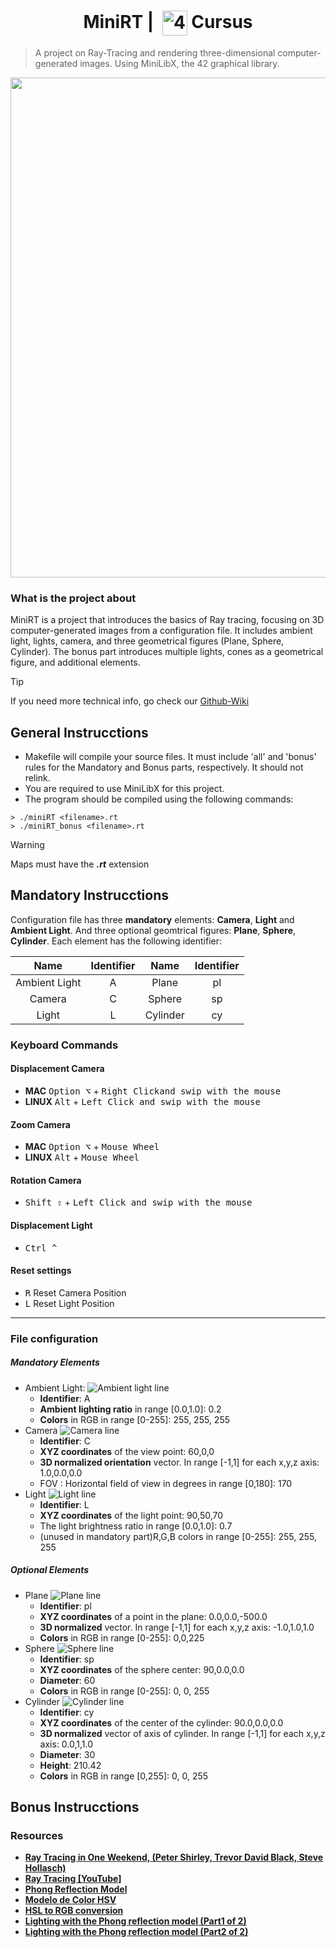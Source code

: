 <!--HEADER-->
<h1 align="center"> MiniRT | 
  <picture>
  <source media="(prefers-color-scheme: dark)" srcset="https://cdn.simpleicons.org/42/white">
  <img alt="42" width=40 align="center" src="https://cdn.simpleicons.org/42/Black">
 </picture>
 Cursus 
 <!--<img alt="Complete" src="https://raw.githubusercontent.com/Mqxx/GitHub-Markdown/main/blockquotes/badge/dark-theme/complete.svg">-->
</h1>
<!--FINISH HEADER-->

> A project on Ray-Tracing and rendering three-dimensional computer-generated images. Using MiniLibX, the 42 graphical library.

<div align="center">
<img align="center"  width="800" src="https://github.com/josephcheel/42-MiniRT/blob/main/Resources/Img/img3.png">
</div>

### What is the project about
MiniRT is a project that introduces the basics of Ray tracing, focusing on 3D computer-generated images from a configuration file. It includes ambient light, lights, camera, and three geometrical figures (Plane, Sphere, Cylinder). The bonus part introduces multiple lights, cones as a geometrical figure, and additional elements.

> [!TIP]
> If you need more technical info, go check our [Github-Wiki](https://github.com/josephcheel/42-MiniRT/wiki) 

## General Instrucctions
* Makefile will compile your source files. It must include 'all' and 'bonus' rules for the Mandatory and Bonus parts, respectively. It should not relink.
* You are required to use MiniLibX for this project.
* The program should be compiled using the following commands:
 
```shell
> ./miniRT <filename>.rt
> ./miniRT_bonus <filename>.rt
```
> [!WARNING]
> Maps must have the ***.rt*** extension
## Mandatory Instrucctions
Configuration file has three **mandatory** elements: **Camera**, **Light** and **Ambient Light**. And three optional geomtrical figures: **Plane**, **Sphere**, **Cylinder**. Each element has the following identifier:

|      Name     | Identifier |   Name   | Identifier  |
|:-------------:|:----------:|:--------:|:-----------:|
| Ambient Light |      A     |   Plane  |      pl     |
|     Camera    |      C     |  Sphere  |      sp     |
|     Light     |      L     | Cylinder |      cy     |

### Keyboard Commands
#### Displacement Camera

* **MAC** <kbd>Option ⌥</kbd> + <kbd>Right Clickand swip with the mouse</kbd> 
* **LINUX** <kbd>Alt</kbd> + <kbd>Left Click and swip with the mouse</kbd>
#### Zoom Camera
* **MAC** <kbd>Option ⌥</kbd> + <kbd>Mouse Wheel</kbd>
* **LINUX** <kbd>Alt</kbd> + <kbd>Mouse Wheel</kbd>
#### Rotation Camera
* <kbd>Shift ⇧</kbd> + <kbd>Left Click and swip with the mouse</kbd> 
#### Displacement Light
* <kbd>Ctrl ^</kbd> 

<!--CTRL + Left button : Displacement of the light in coordinates o z,y of the camera CTRL + Wheel : Displacement of the light in x direction of the camera-->
#### Reset settings
* <kbd>R</kbd> Reset Camera Position
* <kbd>L</kbd> Reset Light Position

---
### File configuration
##### Mandatory Elements
*  Ambient Light:
  ![Ambient light line](https://github.com/josephcheel/42-MiniRT/blob/main/Resources/Img/ambient_line.png)
    * **Identifier**: A
    *  **Ambient lighting ratio** in range [0.0,1.0]: 0.2
    *  **Colors** in RGB in range [0-255]: 255, 255, 255
*  Camera
   ![Camera line](https://github.com/josephcheel/42-MiniRT/blob/main/Resources/Img/camera_line.png)
    *  **Identifier**: C
    *  **XYZ coordinates** of the view point: 60,0,0
    *  **3D normalized orientation** vector. In range [-1,1] for each x,y,z axis: 1.0,0.0,0.0
    *  FOV : Horizontal field of view in degrees in range [0,180]: 170
*  Light
  ![Light line](https://github.com/josephcheel/42-MiniRT/blob/main/Resources/Img/light_line.png)
    * **Identifier**: L
    * **XYZ coordinates** of the light point: 90,50,70
    * The light brightness ratio in range [0.0,1.0]: 0.7
    * (unused in mandatory part)R,G,B colors in range [0-255]: 255, 255, 255  

##### Optional Elements
*  Plane
  ![Plane line](https://github.com/josephcheel/42-MiniRT/blob/main/Resources/Img/plane_line.png)
    * **Identifier**: pl
    * **XYZ coordinates** of a point in the plane: 0.0,0.0,-500.0
    * **3D normalized** vector. In range [-1,1] for each x,y,z axis: -1.0,1.0,1.0
    * **Colors** in RGB in range [0-255]: 0,0,225
*  Sphere
   ![Sphere line](https://github.com/josephcheel/42-MiniRT/blob/main/Resources/Img/sphere_line.png)
    * **Identifier**: sp
    * **XYZ coordinates** of the sphere center: 90,0.0,0.0
    * **Diameter**: 60
    * **Colors** in RGB in range [0-255]: 0, 0, 255
*   Cylinder
   ![Cylinder line](https://github.com/josephcheel/42-MiniRT/blob/main/Resources/Img/cylinder_line.png)
    * **Identifier**: cy
    * **XYZ coordinates** of the center of the cylinder: 90.0,0.0,0.0
    * **3D normalized** vector of axis of cylinder. In range [-1,1] for each x,y,z axis: 0.0,1,1.0
    * **Diameter**: 30
    * **Height**: 210.42
    * **Colors** in RGB in range [0,255]: 0, 0, 255

## Bonus Instrucctions

### Resources
* [**Ray Tracing in One Weekend, (Peter Shirley, Trevor David Black, Steve Hollasch)**](https://raytracing.github.io/)
* [**Ray Tracing [YouTube]**](https://youtu.be/gfW1Fhd9u9Q?si=BI667gXh8sOryeaU)
* [**Phong Reflection Model**](https://en.wikipedia.org/wiki/Phong_reflection_model)
* [**Modelo de Color HSV**](https://es.wikipedia.org/wiki/Modelo_de_color_HSV?useskin=vector)
* [**HSL to RGB conversion**](https://www.programmingalgorithms.com/algorithm/hsl-to-rgb/c/)
* [**Lighting with the Phong reflection model (Part1 of 2)**](https://www.youtube.com/watch?v=KdDdljGtfeg)
* [**Lighting with the Phong reflection model (Part2 of 2)**](https://www.youtube.com/watch?v=lH61rdpJ5v8)
<!--### Description of file arguments structure:
# Ambient light
A 0.2            255,255,255
^  ^ Brightness        rgb color separeted by a comma.
| identifier  

Camera position
C -50,0,20       0,0,0     70
^   ^               ^      ^angular vision
|   |               |vector orientation
|   | Camera position in space
|identifier  

Light:
L -40,0,30       0.7              255,255,255 
^   ^             ^                   ^color of the light
|   |             |brightness
|   | Light position in  space
|identifier  

Plane:
pl 0,80,90      0,1.0,0          255,0,225
^   ^             ^                   ^color of the plane
|   |             |Vector direction
|   | Vector position in space
|identifier  

Sphere:
sp 0,0,20        20               255,0,0     
^   ^             ^                   ^color of the sphere
|   |             |Radious
|   | Vector position in space
|identifier  


Cylinder:
cy  50.0,0.0,20.6 0,0,1.0          14.2  12.21      10,0,255
^   ^              ^                ^      ^         ^color of the cylinder
|   |              |                |      |High
|   |              |                |Diameter
|   |              |Vector direction of the cylinder
|   | Vector position in space
|identifier  -->

